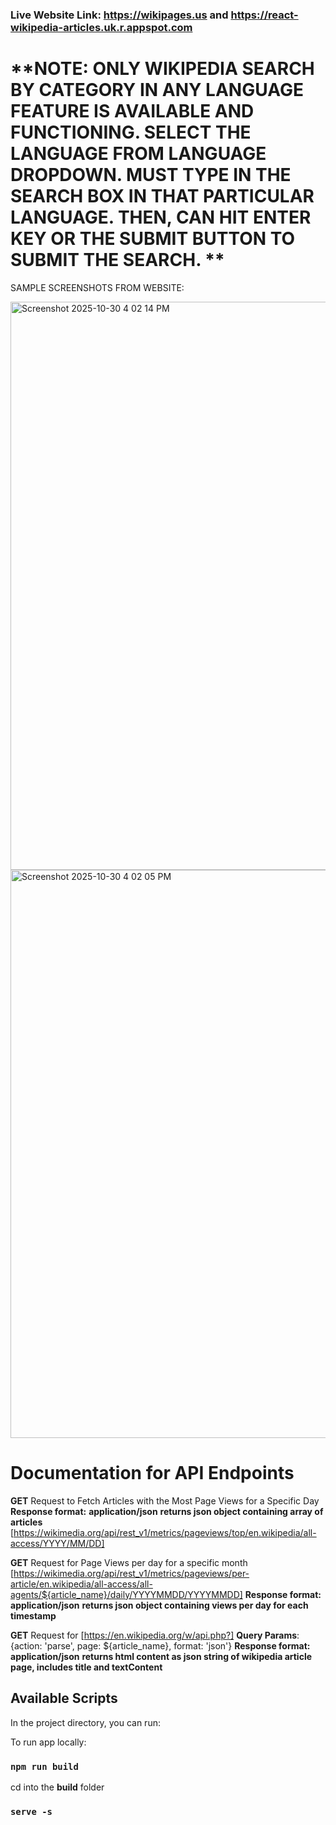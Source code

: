 ### Live Website Link: https://wikipages.us and https://react-wikipedia-articles.uk.r.appspot.com

# **NOTE: ONLY WIKIPEDIA SEARCH BY CATEGORY IN ANY LANGUAGE FEATURE IS AVAILABLE AND FUNCTIONING. SELECT THE LANGUAGE FROM LANGUAGE DROPDOWN. MUST TYPE IN THE SEARCH BOX IN THAT PARTICULAR LANGUAGE. THEN, CAN HIT ENTER KEY OR THE SUBMIT BUTTON TO SUBMIT THE SEARCH. **

SAMPLE SCREENSHOTS FROM WEBSITE:



<img width="1885" height="909" alt="Screenshot 2025-10-30 4 02 14 PM" src="https://github.com/user-attachments/assets/5c4bdd6a-25c9-43b1-8e07-d13c793d7cb6" />

<img width="1885" height="909" alt="Screenshot 2025-10-30 4 02 05 PM" src="https://github.com/user-attachments/assets/a7bbf348-af34-45a9-a4fd-e9b453399968" />




# Documentation for API Endpoints

**GET** Request to Fetch Articles with the Most Page Views for a Specific Day 
**Response format:** **application/json** **returns json object containing array of articles**
[https://wikimedia.org/api/rest_v1/metrics/pageviews/top/en.wikipedia/all-access/YYYY/MM/DD]

**GET** Request for Page Views per day for a specific month
[https://wikimedia.org/api/rest_v1/metrics/pageviews/per-article/en.wikipedia/all-access/all-agents/${article_name}/daily/YYYYMMDD/YYYYMMDD]
**Response format:** **application/json** **returns json object containing views per day for each timestamp**

**GET** Request for [https://en.wikipedia.org/w/api.php?]
**Query Params**: {action: 'parse', page: ${article_name}, format: 'json'}
**Response format:** **application/json** **returns html content as json string of wikipedia article page, includes title and textContent**

## Available Scripts

In the project directory, you can run:

To run app locally:
### `npm run build`
cd into the **build** folder
### `serve -s`


